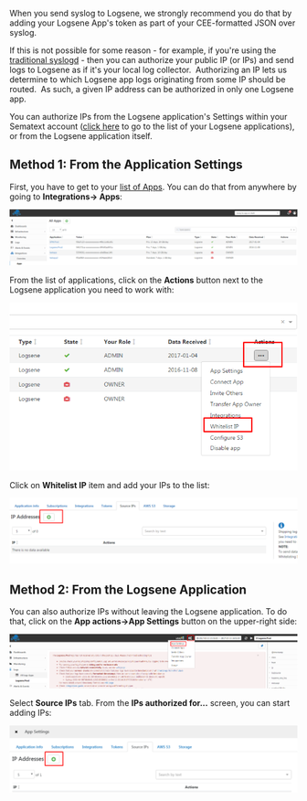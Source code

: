 When you send syslog to Logsene, we strongly recommend you do that by
adding your Logsene App's token as part of your CEE-formatted JSON over
syslog.

If this is not possible for some reason - for example, if you're using
the [traditional syslogd](syslogd) - then you can authorize
your public IP (or IPs) and send logs to Logsene as if it's your local
log collector.  Authorizing an IP lets us determine to which Logsene app
logs originating from some IP should be routed.  As such, a given IP
address can be authorized in only one Logsene app. 

You can authorize IPs from the Logsene application's Settings within
your Sematext account ([click here](https://apps.sematext.com/ui/logs) to go to the list of
your Logsene applications), or from the Logsene application itself.

## Method 1: From the Application Settings

First, you have to get to your [list of Apps](https://apps.sematext.com/ui/logs). You can do
that from anywhere by going to **Integrations-\> Apps**:

![](attachments/23855110/101418634.png?height=250)

From the list of applications, click on the **Actions** button next to
the Logsene application you need to work with:

![](attachments/23855110/101418684.png?height=250)

Click on **Whitelist IP** item and add your IPs to the list:

![](attachments/23855110/101418725.png?height=250)

## Method 2: From the Logsene Application

You can also authorize IPs without leaving the Logsene application. To
do that, click on the **App actions→App Settings** button on the
upper-right side:

![](attachments/23855110/101418770.png?height=250)

Select **Source IPs** tab. From the **IPs authorized for...** screen,
you can start adding IPs:

![](attachments/23855110/101418898.png?height=250)
